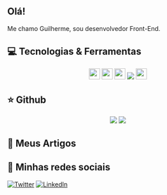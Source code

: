 ## Olá!

Me chamo Guilherme, sou desenvolvedor Front-End.

## 💻 Tecnologias & Ferramentas

<p align="center">
  <img src="https://img.shields.io/badge/javascript-%23F7DF1E.svg?&style=for-the-badge&logo=javascript&logoColor=black" height="25"/>
  <img src="https://img.shields.io/badge/node.js%20-%2343853D.svg?&style=for-the-badge&logo=node.js&logoColor=white" height="25"/>
  <img src="https://img.shields.io/badge/bootstrap%20-%23563D7C.svg?&style=for-the-badge&logo=bootstrap&logoColor=white" height="25"/>
  <img src="https://img.shields.io/pypi/pyversions/3?style=for-the-badge" heigth="24"/>
  <img src="https://img.shields.io/badge/-GitHub-181717?style=flat-square&logo=github" height="25"/>
 
</p>

## ⭐ Github

<p align = "center">
  <img src = "https://github-readme-stats.vercel.app/api?username=guilhermesenci&show_icons=true&theme=tokyonight&line_height=27">
  <img src = "https://github-readme-stats.vercel.app/api/top-langs/?username=guilhermesenci&hide=css,java,html&theme=tokyonight">
</p>

## 📕 Meus Artigos

<!-- BLOG-POST-LIST:START -->

## 🎯 Minhas redes sociais

[![Twitter](https://img.shields.io/badge/twitter-%231DA1F2.svg?&style=for-the-badge&logo=twitter&logoColor=white)](https://twitter.com/guilherme_senci)
[![LinkedIn](https://img.shields.io/badge/linkedin-%230077B5.svg?&style=for-the-badge&logo=linkedin&logoColor=white)](https://www.linkedin.com/in/guilhermesenci/)
